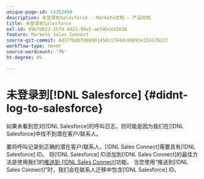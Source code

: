 ```yaml
---
unique-page-id: 14352490
description: 未登录到Salesforce - Marketo文档 — 产品文档
title: 未登录到Salesforce
exl-id: 99b7d023-257d-4421-80a5-ae54bced2658
feature: Marketo Sales Connect
source-git-commit: 0d37fbdb7d08901458c1744dc68893e155176327
workflow-type: tm+mt
source-wordcount: '76'
ht-degree: 0%

---
```


# 未登录到[!DNL Salesforce] {#didnt-log-to-salesforce}

如果未看到您对[!DNL Salesforce]的呼叫日志，则可能是因为我们在[!DNL Salesforce]中找不到潜在客户/联系人。

要将呼叫记录到正确的潜在客户/联系人，[!DNL Sales Connect]需要具有[!DNL Salesforce] ID。 将[!DNL Salesforce] ID添加到[!DNL Sales Connect]的最佳方法是使用我们的[推送到 [!DNL Sales Connect]](/help/marketo/product-docs/marketo-sales-connect/crm/salesforce-customization/push-to-sales-connect.md)功能。 当您使用“推送到[!DNL Sales Connect]”时，我们会在联系人迁移中包含[!DNL Salesforce] ID。
